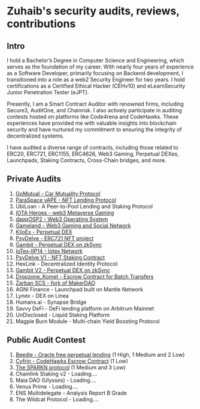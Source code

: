 # Zuhaib's security audits, reviews, contributions

## Intro

I hold a Bachelor’s Degree in Computer Science and Engineering, which serves as the foundation of my career. With nearly four years of experience as a Software Developer, primarily focusing on Backend development, I transitioned into a role as a web2 Security Engineer for two years. I hold certifications as a Certified Ethical Hacker (CEHv10) and eLearnSecurity Junior Penetration Tester (eJPT).

Presently, I am a Smart Contract Auditor with renowned firms, including Secure3, AuditOne, and Chainrisk. I also actively participate in auditing contests hosted on platforms like Code4rena and CodeHawks. These experiences have provided me with valuable insights into blockchain security and have nurtured my commitment to ensuring the integrity of decentralized systems.

I have audited a diverse range of contracts, including those related to ERC20, ERC721, ERC1155, ERC4626, Web3 Gaming, Perpetual DEXes, Launchpads, Staking Contracts, Cross-Chain bridges, and more.

## Private Audits
1. [GoMutual - Car Mutuality Protocol](https://github.com/Secure3Audit/Secure3Academy/blob/main/audit_reports/GoMutual/GoMutual_final_Secure3_Audit_Report.pdf
)
2. [ParaSpace yAPE - NFT Lending Protocol](https://github.com/Secure3Audit/Secure3Academy/blob/main/audit_reports/ParaSpaceYAPE/ParaSpaceYAPE_final_Secure3_Audit_Report.pdf)
3. UbiLoan - A Peer-to-Pool Lending and Staking Protocol
4. [IOTA Heroes - web3 Metaverse Gaming](https://www.auditone.io/audit-report/iotaheroes)
5. [dappOSP2 - Web3 Operating System](https://github.com/Secure3Audit/Secure3Academy/blob/main/audit_reports/dappOS/DapposP2_final_Secure3_Audit_Report.pdf)
6. [Gameland - Web3 Gaming and Social Network](https://github.com/Secure3Audit/Secure3Academy/blob/main/audit_reports/Gameland/Gameland_final_Secure3_Audit_Report.pdf)
7. [KiloEx - Perpetual DEX](https://github.com/Secure3Audit/Secure3Academy/blob/main/audit_reports/KiloEx/KiloEx_final_Secure3_Audit_Report.pdf)
8. [PsyDelve - ERC721 NFT project](https://github.com/zzzuhaibmohd/audits/blob/main/audit%20reports/Psydelve_NFT_Audit_Report.pdf)
9. [Gambit - Perpetual DEX on zkSync](https://github.com/Secure3Audit/Secure3Academy/blob/main/audit_reports/Gambit/Gambit_final_Secure3_Audit_Report.pdf)
10. [IoTex-IIP14 - Iotex Network](https://github.com/Secure3Audit/Secure3Academy/blob/main/audit_reports/IoTex-IIP14/IoTex_final_Secure3_Audit_Report.pdf)
11. [PsyDelve V1 - NFT Staking Contract](https://github.com/zzzuhaibmohd/audits/blob/main/audit%20reports/Psydelve_StakingV1_Audit_Report.pdf)
12. HexLink - Decentralized Identity Protocol
13. [Gambit V2 - Perpetual DEX on zkSync](https://github.com/Secure3Audit/Secure3Academy/blob/main/audit_reports/Gambit/Gambit_final_Secure3_Audit_Report.pdf)
14. [Dropzone_Komet - Escrow Contract for Batch Transfers](https://github.com/UNSNARL/audit-reports/blob/main/Dropzone_Komet_Security_Assessment.pdf)
15. [Zarban SCS - fork of MakerDAO](https://www.auditone.io/audit-report/zarban)
16. AGNI Finance - Launchpad built on Mantle Network
17. Lynex - DEX on Linea
18. Humans.ai - Synapse Bridge
19. Savvy DeFi - DeFi lending platform on Arbitrum Mainnet
20. UnDisclosed - Liquid Staking Platform
21. Magpie Burn Module - Multi-chain Yield Boosting Protocol

## Public Audit Contest

1. [Beedle - Oracle free perpetual lending](https://www.codehawks.com/report/clkbo1fa20009jr08nyyf9wbx) (1 High, 1 Medium and 2 Low)
2. [Cyfrin - CodeHawks Escrow Contract](https://www.codehawks.com/report/cljyfxlc40003jq082s0wemya) (1 Low)
3. [The SPARKN protocol](https://www.codehawks.com/report/cllcnja1h0001lc08z7w0orxx) (1 Medium and 3 Low)
4. Chainlink Staking v2 - Loading....
5. Maia DAO (Ulysses) - Loading....
6. Venus Prime - Loading....
7. ENS Multidelegate - Analysis Report B Grade
8. The Wildcat Protocol - Loading....
